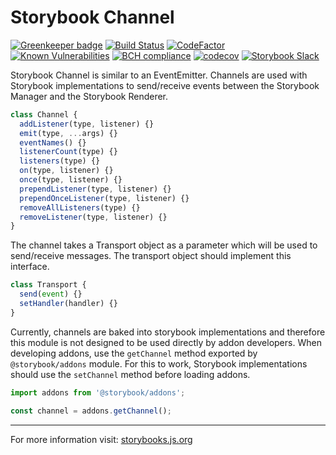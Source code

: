 # Storybook Channel
[![Greenkeeper badge](https://badges.greenkeeper.io/storybooks/storybook.svg)](https://greenkeeper.io/)
[![Build Status](https://travis-ci.org/storybooks/storybook.svg?branch=master)](https://travis-ci.org/storybooks/storybook)
[![CodeFactor](https://www.codefactor.io/repository/github/storybooks/storybook/badge)](https://www.codefactor.io/repository/github/storybooks/storybook)
[![Known Vulnerabilities](https://snyk.io/test/github/storybooks/storybook/8f36abfd6697e58cd76df3526b52e4b9dc894847/badge.svg)](https://snyk.io/test/github/storybooks/storybook/8f36abfd6697e58cd76df3526b52e4b9dc894847)
[![BCH compliance](https://bettercodehub.com/edge/badge/storybooks/storybook)](https://bettercodehub.com/results/storybooks/storybook) [![codecov](https://codecov.io/gh/storybooks/storybook/branch/master/graph/badge.svg)](https://codecov.io/gh/storybooks/storybook)
[![Storybook Slack](https://storybooks-slackin.herokuapp.com/badge.svg)](https://storybooks-slackin.herokuapp.com/)

Storybook Channel is similar to an EventEmitter.
Channels are used with Storybook implementations to send/receive events between the Storybook Manager and the Storybook Renderer.

```js
class Channel {
  addListener(type, listener) {}
  emit(type, ...args) {}
  eventNames() {}
  listenerCount(type) {}
  listeners(type) {}
  on(type, listener) {}
  once(type, listener) {}
  prependListener(type, listener) {}
  prependOnceListener(type, listener) {}
  removeAllListeners(type) {}
  removeListener(type, listener) {}
}
```

The channel takes a Transport object as a parameter which will be used to send/receive messages. The transport object should implement this interface.

```js
class Transport {
  send(event) {}
  setHandler(handler) {}
}
```

Currently, channels are baked into storybook implementations and therefore this module is not designed to be used directly by addon developers. When developing addons, use the `getChannel` method exported by `@storybook/addons` module. For this to work, Storybook implementations should use the `setChannel` method before loading addons.

```js
import addons from '@storybook/addons';

const channel = addons.getChannel();
```

---

For more information visit: [storybooks.js.org](https://storybooks.js.org)
